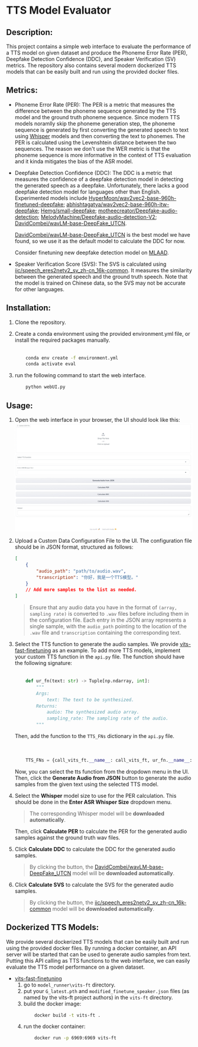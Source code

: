 # TTS Model Evaluator

## Description:
This project contains a simple web interface to evaluate the performance of a TTS model on given dataset and produce the Phoneme Error Rate (PER), Deepfake Detection Confidence (DDC), and Speaker Verification (SV) metrics.
The repository also contains several modern dockerized TTS models that can be easily built and run using the provided docker files.
## Metrics:
 - Phoneme Error Rate (PER): The PER is a metric that measures the difference between the phoneme sequence generated by the TTS model and the ground truth phoneme sequence. Since modern TTS models noramlly skip the phoneme generation step, the phoneme sequence is generated by first converting the generated speech to text using [Whisper](https://github.com/openai/whisper/tree/main) models and then converting the text to phonemes. The PER is calculated using the Levenshtein distance between the two sequences. The reason we don't use the WER metric is that the phoneme sequence is more informative in the context of TTS evaluation and it kinda mitigates the bias of the ASR model.
-  Deepfake Detection Confidence (DDC): The DDC is a metric that measures the confidence of a deepfake detection model in detecting the generated speech as a deepfake. Unfortunately, there lacks a good deepfake detection model for languages other than English. Experimented models include [HyperMoon/wav2vec2-base-960h-finetuned-deepfake](https://huggingface.co/HyperMoon/wav2vec2-base-960h-finetuned-deepfake); [abhishtagatya/wav2vec2-base-960h-itw-deepfake](https://huggingface.co/abhishtagatya/wav2vec2-base-960h-itw-deepfake); [Hemg/small-deepfake](https://huggingface.co/Hemg/small-deepfake); [motheecreator/Deepfake-audio-detection](https://huggingface.co/motheecreator/Deepfake-audio-detection); [MelodyMachine/Deepfake-audio-detection-V2](https://huggingface.co/MelodyMachine/Deepfake-audio-detection-V2); [DavidCombei/wavLM-base-DeepFake_UTCN](https://huggingface.co/DavidCombei/wavLM-base-DeepFake_UTCN).  
    
    [DavidCombei/wavLM-base-DeepFake_UTCN](https://huggingface.co/DavidCombei/wavLM-base-DeepFake_UTCN) is the best model we have found, so we use it as the default model to calculate the DDC for now.

    Consider finetuning new deepfake detection model on [MLAAD](https://deepfake-total.com/mlaad).
 - Speaker Verification Score (SVS): The SVS is calculated using [iic/speech_eres2netv2_sv_zh-cn_16k-common](https://modelscope.cn/models/iic/speech_eres2netv2_sv_zh-cn_16k-common/summary). It measures the similarity between the generated speech and the ground truth speech. Note that the model is trained on Chinese data, so the SVS may not be accurate for other languages. 
## Installation:
1. Clone the repository.
2. Create a conda environment using the provided environment.yml file, or install the required packages manually.
   
    ```bash 

        conda env create -f environment.yml
        conda activate eval
    ```

3. run the following command to start the web interface.
    ```bash
        python webUI.py
    ```

## Usage:
1. Open the web interface in your browser, the UI should look like this:
    ![UI](./assets/UI.jpeg)
2. Upload a Custom Data Configuration File to the UI.
    The configuration file should be in JSON format, structured as follows:

    ```json
    [
        {
            "audio_path": "path/to/audio.wav",
            "transcription": "你好，我是一个TTS模型。"
        }
        // Add more samples to the list as needed.
    ]
    ```

    > Ensure that any audio data you have in the format of `(array, sampling rate)` is converted to `.wav` files before including them in the configuration file.
    > Each entry in the JSON array represents a single sample, with the `audio_path` pointing to the location of the `.wav` file and `transcription` containing the corresponding text.

3. Select the TTS function to generate the audio samples.
    We provide [vits-fast-finetuning](https://github.com/Plachtaa/VITS-fast-fine-tuning/tree/main) as an example. 
    To add more TTS models, implement your custom TTS function in the `api.py` file. The function should have the following signature:
    
    ```python

        def ur_fn(text: str) -> Tuple[np.ndarray, int]:
            """
            Args:
                text: The text to be synthesized.
            Returns:
                audio: The synthesized audio array.
                sampling_rate: The sampling rate of the audio.
            """

    ```
    Then, add the function to the `TTS_FNs` dictionary in the `api.py` file.

    ```python

        
        TTS_FNs = {call_vits_ft.__name__: call_vits_ft, ur_fn.__name__: ur_fn}

    ```

    Now, you can select the tts function from the dropdown menu in the UI.
    Then, click the **Generate Audio from JSON** button to generate the audio samples from the given text using the selected TTS model.
4. Select the **Whisper** model size to use for the PER calculation. This should be done in the **Enter ASR Whisper Size** dropdown menu.
    > The corresponding Whisper model will be **downloaded automatically**.

    Then, click **Calculate PER** to calculate the PER for the generated audio samples against the ground truth wav files.

5. Click **Calculate DDC** to calculate the DDC for the generated audio samples.
    > By clicking the button, the [DavidCombei/wavLM-base-DeepFake_UTCN](https://huggingface.co/DavidCombei/wavLM-base-DeepFake_UTCN) model will be **downloaded automatically**.

6. Click **Calculate SVS** to calculate the SVS for the generated audio samples.
   > By clicking the button, the [iic/speech_eres2netv2_sv_zh-cn_16k-common](https://modelscope.cn/models/iic/speech_eres2netv2_sv_zh-cn_16k-common/summary) model will be **downloaded automatically**.

## Dockerized TTS Models:
We provide several dockerized TTS models that can be easily built and run using the provided docker files.
By running a docker container, an API server will be started that can be used to generate audio samples from text.
Putting this API calling as TTS functions to the web interface, we can easily evaluate the TTS model performance on a given dataset.
 -  [vits-fast-finetuning](https://github.com/Plachtaa/VITS-fast-fine-tuning/tree/main) 
    1. go to `model_runner\vits-ft` directory.
    2. put your `G_latest.pth` and `modified_finetune_speaker.json` files (as named by the vits-ft project authors) in the `vits-ft` directory.
    3. build the docker image:
        ```bash
            docker build -t vits-ft .
        ```
    4. run the docker container:
        ```bash
            docker run -p 6969:6969 vits-ft 
        ```